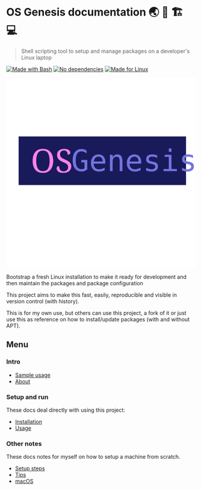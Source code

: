 # OS Genesis documentation 🌏 🧬 🏗 💻
>  Shell scripting tool to setup and manage packages on a developer's Linux laptop

[![Made with Bash](https://img.shields.io/badge/Made_with-Bash-blue.svg)](https://www.gnu.org/software/bash/)
[![No dependencies](https://img.shields.io/badge/dependencies-0-blue.svg)](https://www.gnu.org/software/bash/)
[![Made for Linux](https://img.shields.io/badge/Made_for-Linux_🐧-blue.svg)](https://www.linux.org/)

<p align="center">
    <img src="logo.svg">
</p>

Bootstrap a fresh Linux installation to make it ready for development and then maintain the packages and package configuration

This project aims to make this fast, easily, reproducible and visible in version control (with history).

This is for my own use, but others can use this project, a fork of it or just use this as reference on how to install/update packages (with and without APT).


## Menu

### Intro

- [Sample usage](sample-usage.md)
- [About](about.md)

### Setup and run

These docs deal directly with using this project:

- [Installation](installation.md)
- [Usage](usage.md)

### Other notes

These docs notes for myself on how to setup a machine from scratch.

- [Setup steps](setup-steps.md)
- [Tips](tips.md)
- [macOS](mac-os.md)
